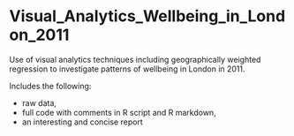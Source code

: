 
# Visual_Analytics_Wellbeing_in_London_2011

Use of visual analytics techniques including geographically weighted regression to investigate patterns of wellbeing in London in 2011.

Includes the following:
* raw data,
* full code with comments in R script and R markdown, 
* an interesting and concise report 
